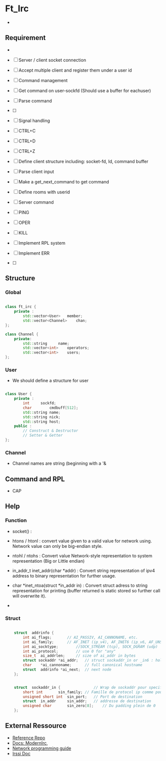 # Ft_Irc
-

## Requirement
- 

- [ ] Server / client socket connection
 - [ ] Accept multiple client and register them under a user id


- [ ] Command management
 - [ ] Get command on user-sockfd (Should use a buffer for eachuser)
 - [ ] Parse command
 - [ ]


- [ ] Signal handling
 - [ ] CTRL+C
 - [ ] CTRL+D
 - [ ] CTRL+Z


- [ ] Define client structure including: socket-fd, Id, command buffer
- [ ] Parse client input 
 - [ ] Make a get_next_command to get command
- [ ] Define rooms with userid

- [ ] Server command
 - [ ]  PING
 - [ ]  OPER
 - [ ]  KILL

- [ ] Implement RPL system
 - [ ] Implement ERR
 - [ ]

## Structure

### Global

```c++

class ft_irc {
	private :
		std::vector<User>	member;
		std::vector<Channel>	chan;
};

```

```c++
class Channel {
	private:
		std::string		name;
		std::vector<int>	operators;
		std::vector<int>	users;
};
```

### User
- We should define a structure for user

``` c++

class User {
	private :
		int		sockfd;
		char		cmdbuff[512];
		std::string	name;
		std::string	nick;
		std::string	host;
	public :
		// Construct & Destructor
		// Setter & Getter
};

```


### Channel
- Channel names are string (beginning with a '&

## Command and RPL

- CAP 

## Help

### Function

- socket() :

- htons / htonl : convert value given to a valid value for network using. Network value can only be big-endian style.
- ntohl / ntohs : Convert value Network-style representation to system representation (Big or Little endian)


- in_addr_t inet_addr(char \*addr) : Convert string representation of ipv4 address to binary representation for further usage.
- char \*inet_ntoa(struct \*in_addr in) : Convert struct adress to string representation for printing (buffer returned is static stored so further call will overwrite it).

- 

### Struct

```c++

	struct	addrinfo {
		int	ai_flags;		// AI_PASSIV, AI_CANNONAME, etc.
		int	ai_family;		// AF_INET (ip_v4), AF_INET6 (ip_v6, AF_UNSPEC (agnostic)
		int	ai_socktype;		//SOCK_STREAM (tcp), SOCK_DGRAM (udp)
		int	ai_protocol;		// use 0 for "any"
		size_t	ai_addrlen;		// size of ai_addr in bytes
		struct sockaddr *ai_addr;	// struct sockaddr_in or _in6 : hold port and ip address
		char	*ai_cannoname;		// full canonical hostname
		struct	addrinfo *ai_next;	// next node
	};

```

```c++

	struct	sockaddr_in {				// Wrap de sockaddr pour specifier le port et l'adresse de destination plus simplement;
		short int		sin_family;	// Famille de protocol ip comme pour addrinfo
		unsigned short int	sin_port;	// Port de destination
		struct	in_addr		sin_addr;	// addresse de destination
		unsigned char		sin_zero[8];	// Du padding plein de 0
	};

```

## External Ressource

- [Reference Repo](https://github.com/marineks/Ft_irc)
- [Docs: ModernIrc](https://modern.ircdocs.horse/), 
- [Network programming guide](https://beej.us/guide/bgnet/pdf/bgnet_a4_c_1.pdf)
- [Irssi Doc](https://irssi.org/New-users/)
